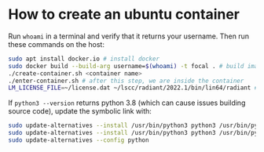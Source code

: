 # How to create an ubuntu container

Run `whoami` in a terminal and verify that it returns your username. Then run these commands on the host:

```bash
sudo apt install docker.io # install docker
sudo docker build --build-arg username=$(whoami) -t focal . # build image
./create-container.sh <container name>
./enter-container.sh # after this step, we are inside the container
LM_LICENSE_FILE=~/license.dat ~/lscc/radiant/2022.1/bin/lin64/radiant # launch radiant
```

If `python3 --version` returns python 3.8 (which can cause issues building source code), update the symbolic link with:

```bash
sudo update-alternatives --install /usr/bin/python3 python3 /usr/bin/python3.10 1
sudo update-alternatives --install /usr/bin/python3 python3 /usr/bin/python3.8 2
sudo update-alternatives --config python
```
